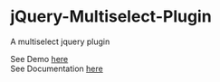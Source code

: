# jQuery-Multiselect-Plugin
A multiselect jquery plugin

See Demo <a href="https://thescriptkiddie-youtube.github.io/jQuery-Multiselect-Plugin/">here</a><br />
See Documentation <a href="http://www.thescriptkiddie.com/jquery/plugins/jquery-multiselect-plugin/">here</a>
